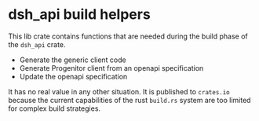 # dsh_api build helpers

This lib crate contains functions that are needed during the build phase of the `dsh_api` crate.

* Generate the generic client code
* Generate Progenitor client from an openapi specification
* Update the openapi specification

It has no real value in any other situation.
It is published to `crates.io` because the current capabilities of the rust `build.rs` system
are too limited for complex build strategies.
